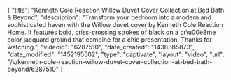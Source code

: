 {
    "title": "Kenneth Cole Reaction Willow Duvet Cover Collection at Bed Bath & Beyond",
    "description": "Transform your bedroom into a modern and sophisticated haven with the Willow duvet cover by Kenneth Cole Reaction Home. It features bold, criss-crossing strokes of black on a cr\u00e8me color jacquard ground that combine for a chic presentation. Thanks for watching.",
    "videoid": "6287510",
    "date_created": "1438385873",
    "date_modified": "1452195502",
    "type": "captivate",
    "layout": "video",
    "url": "\/v\/kenneth-cole-reaction-willow-duvet-cover-collection-at-bed-bath-beyond\/6287510"
}